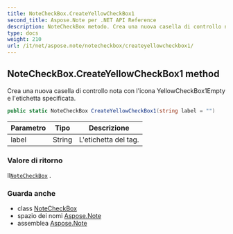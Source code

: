 ```yaml
---
title: NoteCheckBox.CreateYellowCheckBox1
second_title: Aspose.Note per .NET API Reference
description: NoteCheckBox metodo. Crea una nuova casella di controllo nota con licona YellowCheckBox1Empty e letichetta specificata.
type: docs
weight: 210
url: /it/net/aspose.note/notecheckbox/createyellowcheckbox1/
---
```

## NoteCheckBox.CreateYellowCheckBox1 method

Crea una nuova casella di controllo nota con l'icona YellowCheckBox1Empty e l'etichetta specificata.

```csharp
public static NoteCheckBox CreateYellowCheckBox1(string label = "")
```

| Parametro | Tipo | Descrizione |
| --- | --- | --- |
| label | String | L'etichetta del tag. |

### Valore di ritorno

Il[`NoteCheckBox`](../) .

### Guarda anche

* class [NoteCheckBox](../)
* spazio dei nomi [Aspose.Note](../../notecheckbox/)
* assemblea [Aspose.Note](../../../)


